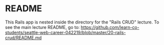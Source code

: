 # README

This Rails app is nested inside the directory for the "Rails CRUD" lecture.  To see the main lecture README, go to: https://github.com/learn-co-students/seattle-web-career-042219/blob/master/20-rails-crud/README.md
